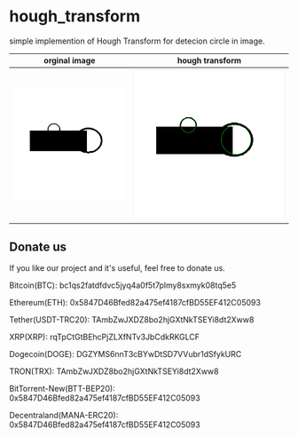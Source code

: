 # hough_transform

simple implemention of Hough Transform for detecion circle in image.

orginal image             |  hough transform
:-------------------------:|:-------------------------:
![](https://github.com/bardiadelagah/hough_transform/blob/main/2.png)  |  ![](https://github.com/bardiadelagah/hough_transform/blob/main/final.png)

## Donate us
If you like our project and it's useful, feel free to donate us.

Bitcoin(BTC): bc1qs2fatdfdvc5jyq4a0f5t7plmy8sxmyk08tq5e5

Ethereum(ETH): 0x5847D46Bfed82a475ef4187cfBD55EF412C05093

Tether(USDT-TRC20): TAmbZwJXDZ8bo2hjGXtNkTSEYi8dt2Xww8

XRP(XRP): rqTpCtGtBEhcPjZLXfNTv3JbCdkRKGLCF

Dogecoin(DOGE): DGZYMS6nnT3cBYwDtSD7VVubr1dSfykURC

TRON(TRX): TAmbZwJXDZ8bo2hjGXtNkTSEYi8dt2Xww8

BitTorrent-New(BTT-BEP20): 0x5847D46Bfed82a475ef4187cfBD55EF412C05093

Decentraland(MANA-ERC20): 0x5847D46Bfed82a475ef4187cfBD55EF412C05093
